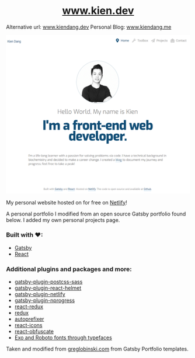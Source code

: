 # <center> www.kien.dev

Alternative url: www.kiendang.dev
Personal Blog: www.kiendang.me

![](/kienwebsite.png)

My personal website hosted on for free on [Netlify](https://www.netlify.com/)!

A personal portfolio I modified from an open source Gatsby portfolio found below. I added my own personal projects page.

### Built with ♥:

- [Gatsby](https://github.com/gatsbyjs/gatsby)
- [React](https://github.com/facebook/react)

### Additional plugins and packages and more:

- [gatsby-plugin-postcss-sass](https://github.com/gatsbyjs/gatsby/tree/master/packages/gatsby-plugin-postcss-sass)
- [gatsby-plugin-react-helmet](https://github.com/gatsbyjs/gatsby/tree/master/packages/gatsby-plugin-react-helmet)
- [gatsby-plugin-netlify](https://github.com/gatsbyjs/gatsby/tree/master/packages/gatsby-plugin-netlify)
- [gatsby-plugin-nprogress](https://github.com/gatsbyjs/gatsby/tree/master/packages/gatsby-plugin-nprogress)
- [react-redux](https://github.com/reactjs/react-redux)
- [redux](https://github.com/reactjs/redux)
- [autoprefixer](https://github.com/postcss/autoprefixer)
- [react-icons](https://github.com/gorangajic/react-icons)
- [react-obfuscate](https://github.com/coston/react-obfuscate)
- [Exo and Roboto fonts through typefaces](https://github.com/KyleAMathews/typefaces)

Taken and modified from [greglobinski.com](https://github.com/greglobinski/www.greglobinski.com) from Gatsby Portfolio templates.
